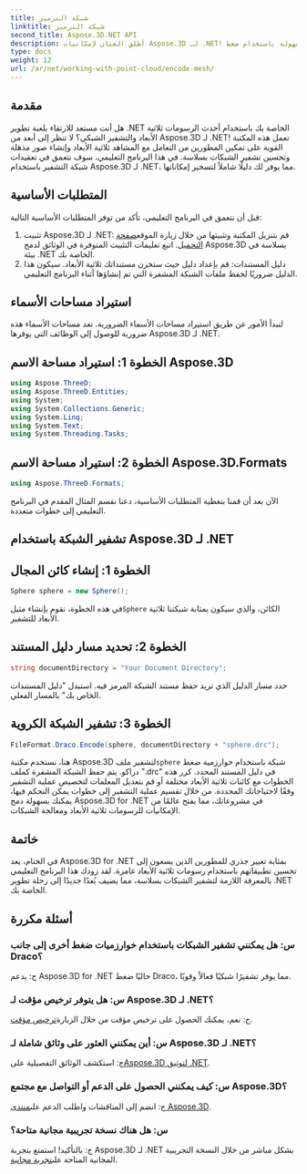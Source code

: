 ```yaml
---
title: شبكة الترميز
linktitle: شبكة الترميز
second_title: Aspose.3D.NET API
description: أطلق العنان لإمكانيات Aspose.3D لـ .NET! قم بتشفير الشبكات ثلاثية الأبعاد بسهولة باستخدام ضغط Draco. ارفع مستوى تطوير .NET الخاص بك من خلال صور مذهلة.
type: docs
weight: 12
url: /ar/net/working-with-point-cloud/encode-mesh/
---
```

## مقدمة
هل أنت مستعد للارتقاء بلعبة تطوير .NET الخاصة بك باستخدام أحدث الرسومات ثلاثية الأبعاد والتشفير الشبكي؟ لا تنظر إلى أبعد من Aspose.3D لـ .NET! تعمل هذه المكتبة القوية على تمكين المطورين من التعامل مع المشاهد ثلاثية الأبعاد وإنشاء صور مذهلة وتحسين تشفير الشبكات بسلاسة. في هذا البرنامج التعليمي، سوف نتعمق في تعقيدات شبكة التشفير باستخدام Aspose.3D لـ .NET، مما يوفر لك دليلًا شاملاً لتسخير إمكاناتها.
## المتطلبات الأساسية
قبل أن نتعمق في البرنامج التعليمي، تأكد من توفر المتطلبات الأساسية التالية:
1.  تثبيت Aspose.3D لـ .NET: قم بتنزيل المكتبة وتثبيتها من خلال زيارة الموقع[صفحة التحميل](https://releases.aspose.com/3d/net/). اتبع تعليمات التثبيت المتوفرة في الوثائق لدمج Aspose.3D بسلاسة في بيئة .NET الخاصة بك.
2. دليل المستندات: قم بإعداد دليل حيث ستخزن مستنداتك ثلاثية الأبعاد. سيكون هذا الدليل ضروريًا لحفظ ملفات الشبكة المشفرة التي تم إنشاؤها أثناء البرنامج التعليمي.
## استيراد مساحات الأسماء
لنبدأ الأمور عن طريق استيراد مساحات الأسماء الضرورية. تعد مساحات الأسماء هذه ضرورية للوصول إلى الوظائف التي يوفرها Aspose.3D لـ .NET.
## الخطوة 1: استيراد مساحة الاسم Aspose.3D
```csharp
using Aspose.ThreeD;
using Aspose.ThreeD.Entities;
using System;
using System.Collections.Generic;
using System.Linq;
using System.Text;
using System.Threading.Tasks;
```
## الخطوة 2: استيراد مساحة الاسم Aspose.3D.Formats
```csharp
using Aspose.ThreeD.Formats;
```
الآن بعد أن قمنا بتغطية المتطلبات الأساسية، دعنا نقسم المثال المقدم في البرنامج التعليمي إلى خطوات متعددة.
## تشفير الشبكة باستخدام Aspose.3D لـ .NET
## الخطوة 1: إنشاء كائن المجال
```csharp
Sphere sphere = new Sphere();
```
 في هذه الخطوة، نقوم بإنشاء مثيل`Sphere` الكائن، والذي سيكون بمثابة شبكتنا ثلاثية الأبعاد للتشفير.
## الخطوة 2: تحديد مسار دليل المستند
```csharp
string documentDirectory = "Your Document Directory";
```
حدد مسار الدليل الذي تريد حفظ مستند الشبكة المرمز فيه. استبدل "دليل المستندات الخاص بك" بالمسار الفعلي.
## الخطوة 3: تشفير الشبكة الكروية
```csharp
FileFormat.Draco.Encode(sphere, documentDirectory + "sphere.drc");
```
 هنا، نستخدم مكتبة Aspose.3D لتشفير ملف`sphere` شبكة باستخدام خوارزمية ضغط دراكو. يتم حفظ الشبكة المشفرة كملف ".drc" في دليل المستند المحدد.
كرر هذه الخطوات مع كائنات ثلاثية الأبعاد مختلفة أو قم بتعديل المعلمات لتخصيص عملية التشفير وفقًا لاحتياجاتك المحددة.
من خلال تقسيم عملية التشفير إلى خطوات يمكن التحكم فيها، يمكنك بسهولة دمج Aspose.3D for .NET في مشروعاتك، مما يفتح عالمًا من الإمكانيات للرسومات ثلاثية الأبعاد ومعالجة الشبكات.
## خاتمة
في الختام، يعد Aspose.3D for .NET بمثابة تغيير جذري للمطورين الذين يسعون إلى تحسين تطبيقاتهم باستخدام رسومات ثلاثية الأبعاد غامرة. لقد زودك هذا البرنامج التعليمي بالمعرفة اللازمة لتشفير الشبكات بسلاسة، مما يضيف بُعدًا جديدًا إلى رحلة تطوير .NET الخاصة بك.
## أسئلة مكررة

### س: هل يمكنني تشفير الشبكات باستخدام خوارزميات ضغط أخرى إلى جانب Draco؟
ج: يدعم Aspose.3D for .NET حاليًا ضغط Draco، مما يوفر تشفيرًا شبكيًا فعالاً وقويًا.
### س: هل يتوفر ترخيص مؤقت لـ Aspose.3D لـ .NET؟
 ج: نعم، يمكنك الحصول على ترخيص مؤقت من خلال الزيارة[ترخيص مؤقت](https://purchase.aspose.com/temporary-license/).
### س: أين يمكنني العثور على وثائق شاملة لـ Aspose.3D لـ .NET؟
 ج: استكشف الوثائق التفصيلية على[Aspose.3D لتوثيق .NET](https://reference.aspose.com/3d/net/).
### س: كيف يمكنني الحصول على الدعم أو التواصل مع مجتمع Aspose.3D؟
ج: انضم إلى المناقشات واطلب الدعم على[منتدى Aspose.3D](https://forum.aspose.com/c/3d/18).
### س: هل هناك نسخة تجريبية مجانية متاحة؟
 ج: بالتأكيد! استمتع بتجربة Aspose.3D لـ .NET بشكل مباشر من خلال النسخة التجريبية المجانية المتاحة على[تجربة مجانية](https://releases.aspose.com/).